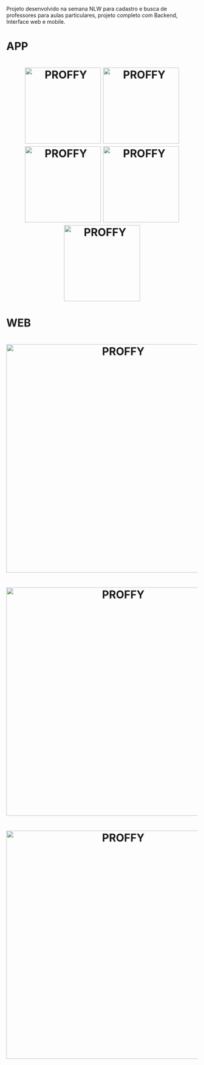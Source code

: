 Projeto desenvolvido na semana NLW para cadastro e busca de professores para aulas particulares, projeto completo com Backend, Interface web e mobile.

#  APP
<h1 align="center">
    <img alt="PROFFY" title="#delicinha" src="https://user-images.githubusercontent.com/30902898/90089750-92bbc200-dcf8-11ea-962a-75a04aba9e17.png" width="200px" />
    <img alt="PROFFY" title="#delicinha" src="https://user-images.githubusercontent.com/30902898/90089751-93ecef00-dcf8-11ea-8b7c-defe9e2ab514.png" width="200px" />
    <img alt="PROFFY" title="#delicinha" src="https://user-images.githubusercontent.com/30902898/90089752-93ecef00-dcf8-11ea-9fe2-129d3ef279b7.png" width="200px" />
    <img alt="PROFFY" title="#delicinha" src="https://user-images.githubusercontent.com/30902898/90089755-94858580-dcf8-11ea-8d5b-37acca83337a.png" width="200px" />
    <img alt="PROFFY" title="#delicinha" src="https://user-images.githubusercontent.com/30902898/90089756-94858580-dcf8-11ea-9068-992641356021.png" width="200px" />
</h1>

#  WEB

<h1 align="center">
    <img alt="PROFFY" title="#delicinha" src="https://user-images.githubusercontent.com/30902898/90089757-951e1c00-dcf8-11ea-879b-3454a485dd89.png" width="600px" />
</h1>
<h1 align="center">
    <img alt="PROFFY" title="#delicinha" src="https://user-images.githubusercontent.com/30902898/90089759-951e1c00-dcf8-11ea-94eb-4edf65d61aeb.png" width="600px" />
</h1>
<h1 align="center">
    <img alt="PROFFY" title="#delicinha" src="https://user-images.githubusercontent.com/30902898/90089762-95b6b280-dcf8-11ea-996f-58c1138ee49d.png" width="600px" />
</h1>
